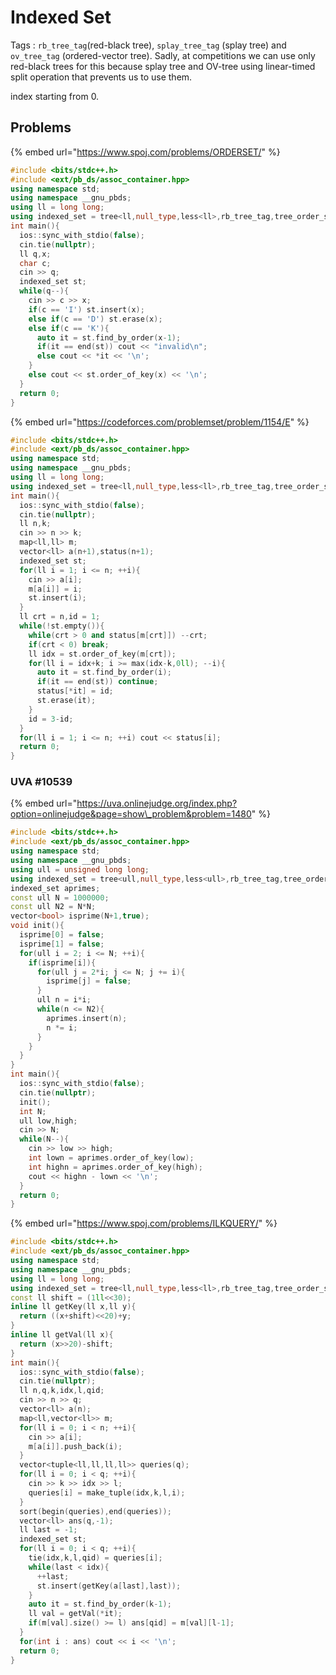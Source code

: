 # Indexed Set

Tags : `rb_tree_tag`\(red-black tree\), `splay_tree_tag` \(splay tree\) and `ov_tree_tag` \(ordered-vector tree\). Sadly, at competitions we can use only red-black trees for this because splay tree and OV-tree using linear-timed split operation that prevents us to use them.

index starting from 0.

## Problems

{% embed url="https://www.spoj.com/problems/ORDERSET/" %}

```cpp
#include <bits/stdc++.h>
#include <ext/pb_ds/assoc_container.hpp>
using namespace std;
using namespace __gnu_pbds;
using ll = long long;
using indexed_set = tree<ll,null_type,less<ll>,rb_tree_tag,tree_order_statistics_node_update>;
int main(){
  ios::sync_with_stdio(false);
  cin.tie(nullptr);
  ll q,x;
  char c;
  cin >> q;
  indexed_set st;
  while(q--){
    cin >> c >> x;
    if(c == 'I') st.insert(x);
    else if(c == 'D') st.erase(x);
    else if(c == 'K'){
      auto it = st.find_by_order(x-1);
      if(it == end(st)) cout << "invalid\n";
      else cout << *it << '\n';
    }
    else cout << st.order_of_key(x) << '\n';
  }
  return 0;
}
```

{% embed url="https://codeforces.com/problemset/problem/1154/E" %}

```cpp
#include <bits/stdc++.h>
#include <ext/pb_ds/assoc_container.hpp>
using namespace std;
using namespace __gnu_pbds;
using ll = long long;
using indexed_set = tree<ll,null_type,less<ll>,rb_tree_tag,tree_order_statistics_node_update>;
int main(){
  ios::sync_with_stdio(false);
  cin.tie(nullptr);
  ll n,k;
  cin >> n >> k;
  map<ll,ll> m;
  vector<ll> a(n+1),status(n+1);
  indexed_set st;
  for(ll i = 1; i <= n; ++i){
    cin >> a[i];
    m[a[i]] = i;
    st.insert(i);
  }
  ll crt = n,id = 1;
  while(!st.empty()){
    while(crt > 0 and status[m[crt]]) --crt;
    if(crt < 0) break;
    ll idx = st.order_of_key(m[crt]);
    for(ll i = idx+k; i >= max(idx-k,0ll); --i){
      auto it = st.find_by_order(i);
      if(it == end(st)) continue;
      status[*it] = id;
      st.erase(it);
    }
    id = 3-id;
  }
  for(ll i = 1; i <= n; ++i) cout << status[i];
  return 0;
}
```

### UVA \#10539

{% embed url="https://uva.onlinejudge.org/index.php?option=onlinejudge&page=show\_problem&problem=1480" %}

```cpp
#include <bits/stdc++.h>
#include <ext/pb_ds/assoc_container.hpp>
using namespace std;
using namespace __gnu_pbds;
using ull = unsigned long long;
using indexed_set = tree<ull,null_type,less<ull>,rb_tree_tag,tree_order_statistics_node_update>;
indexed_set aprimes;
const ull N = 1000000;
const ull N2 = N*N;
vector<bool> isprime(N+1,true);
void init(){
  isprime[0] = false;
  isprime[1] = false;
  for(ull i = 2; i <= N; ++i){
    if(isprime[i]){
      for(ull j = 2*i; j <= N; j += i){
        isprime[j] = false;
      }
      ull n = i*i;
      while(n <= N2){
        aprimes.insert(n);
        n *= i;
      }
    }
  }
}
int main(){
  ios::sync_with_stdio(false);
  cin.tie(nullptr);
  init();
  int N;
  ull low,high;
  cin >> N;
  while(N--){
    cin >> low >> high;
    int lown = aprimes.order_of_key(low);
    int highn = aprimes.order_of_key(high);
    cout << highn - lown << '\n';
  }
  return 0;
}
```

{% embed url="https://www.spoj.com/problems/ILKQUERY/" %}

```cpp
#include <bits/stdc++.h>
#include <ext/pb_ds/assoc_container.hpp>
using namespace std;
using namespace __gnu_pbds;
using ll = long long;
using indexed_set = tree<ll,null_type,less<ll>,rb_tree_tag,tree_order_statistics_node_update>;
const ll shift = (1ll<<30);
inline ll getKey(ll x,ll y){
  return ((x+shift)<<20)+y;
}
inline ll getVal(ll x){
  return (x>>20)-shift;
}
int main(){
  ios::sync_with_stdio(false);
  cin.tie(nullptr);
  ll n,q,k,idx,l,qid;
  cin >> n >> q;
  vector<ll> a(n);
  map<ll,vector<ll>> m;
  for(ll i = 0; i < n; ++i){
    cin >> a[i];
    m[a[i]].push_back(i);
  }
  vector<tuple<ll,ll,ll,ll>> queries(q);
  for(ll i = 0; i < q; ++i){
    cin >> k >> idx >> l;
    queries[i] = make_tuple(idx,k,l,i);
  }
  sort(begin(queries),end(queries));
  vector<ll> ans(q,-1);
  ll last = -1;
  indexed_set st;
  for(ll i = 0; i < q; ++i){
    tie(idx,k,l,qid) = queries[i];
    while(last < idx){
      ++last;
      st.insert(getKey(a[last],last));
    }
    auto it = st.find_by_order(k-1);
    ll val = getVal(*it);
    if(m[val].size() >= l) ans[qid] = m[val][l-1];
  }
  for(int i : ans) cout << i << '\n';
  return 0;
}
```

